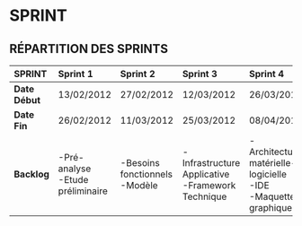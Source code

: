# SPRINT #

## RÉPARTITION DES SPRINTS ##

| **SPRINT** | **Sprint 1** | **Sprint 2** | **Sprint 3** | **Sprint 4** | **Sprint 5** | **Sprint 6** | **Sprint 7** | **Sprint 8** | **Sprint 9** |
|:-----------|:-------------|:-------------|:-------------|:-------------|:-------------|:-------------|:-------------|:-------------|:-------------|
| **Date Début** | 13/02/2012   | 27/02/2012   | 12/03/2012   | 26/03/2012   | 09/04/2012   | 23/04/2012   | 07/05/2012   | 21/05/2012   | 04/06/2012   |
| **Date Fin** | 26/02/2012   | 11/03/2012   | 25/03/2012   | 08/04/2012   | 22/04/2012   | 06/05/2012   | 20/05/2012   | 03/06/2012   | 17/06/2012   |
| **Backlog** | -Pré-analyse<br />-Etude préliminaire | -Besoins fonctionnels<br />-Modèle | -Infrastructure Applicative<br />-Framework Technique | -Architecture matérielle-logicielle<br />-IDE<br />-Maquette graphique | -UML<br />-DAO<br />-Template graphique | Conception préliminaire "User" et "gestion amis" | Conception préliminaire "Media" (Upload - recherche - affichage) | Fin de conception "User" & "Media" | Sécurité (sauvegardes) |